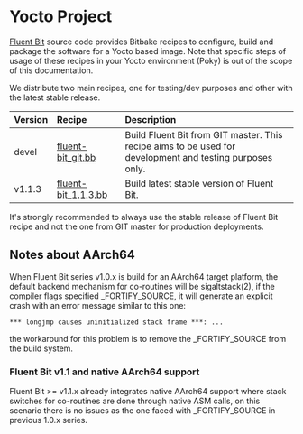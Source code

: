 # Yocto Project

[Fluent Bit](https://fluentbit.io) source code provides Bitbake recipes to configure, build and package the software for a Yocto based image. Note that specific steps of usage of these recipes in your Yocto environment \(Poky\) is out of the scope of this documentation.

We distribute two main recipes, one for testing/dev purposes and other with the latest stable release.

| Version | Recipe | Description |
| :--- | :--- | :--- |
| devel | [fluent-bit\_git.bb](https://github.com/fluent/fluent-bit/blob/master/fluent-bit_git.bb) | Build Fluent Bit from GIT master. This recipe aims to be used for development and testing purposes only. |
| v1.1.3 | [fluent-bit\_1.1.3.bb](https://github.com/fluent/fluent-bit/blob/1.1/fluent-bit_1.1.3.bb) | Build latest stable version of Fluent Bit. |

It's strongly recommended to always use the stable release of Fluent Bit recipe and not the one from GIT master for production deployments.

## Notes about AArch64

When Fluent Bit series v1.0.x is build for an AArch64 target platform, the default backend mechanism for co-routines will be sigaltstack\(2\), if the compiler flags specified \_FORTIFY\_SOURCE, it will generate an explicit crash with an error message similar to this one:

```text
*** longjmp causes uninitialized stack frame ***: ...
```

the workaround for this problem is to remove the \_FORTIFY\_SOURCE from the build system.

### Fluent Bit v1.1 and native AArch64 support

Fluent Bit &gt;= v1.1.x already integrates native AArch64 support where stack switches for co-routines are done through native ASM calls, on this scenario there is no issues as the one faced with \_FORTIFY\_SOURCE in previous 1.0.x series.

